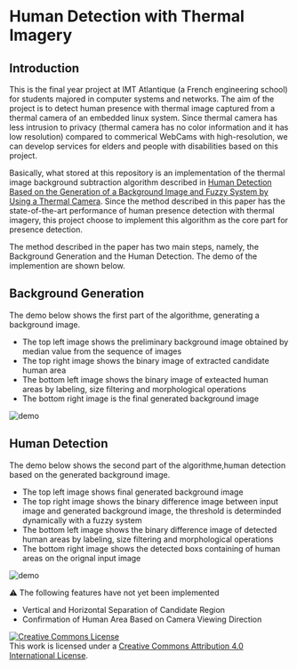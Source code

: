 # Human Detection with Thermal Imagery

## Introduction

This is the final year project at IMT Atlantique (a French engineering school) for students majored in computer systems and networks. The aim of the project is to detect human presence with thermal image captured from a thermal camera of an embedded linux system. Since thermal camera has less intrusion to privacy (thermal camera has no color information and it has low resolution) compared to commerical WebCams with high-resolution, we can develop services for elders and people with disabilities based on this project.

Basically, what stored at this repository is an implementation of the thermal image background subtraction algorithm described in [Human Detection Based on the Generation of a Background Image and Fuzzy System by Using a Thermal Camera](http://www.mdpi.com/1424-8220/16/4/453/htm). Since the method described in this paper has the state-of-the-art performance of human presence detection with thermal imagery, this project choose to implement this algorithm as the core part for presence detection.

The method described in the paper has two main steps, namely, the Background Generation and the Human Detection. The demo of the implemention are shown below. 

## Background Generation

The demo below shows the first part of the algorithme, generating a background image.

- The top left image shows the preliminary background image obtained by median value from the sequence of images
- The top right image shows the binary image of extracted candidate human area
- The bottom left image shows the binary image of exteacted human areas by labeling, size filtering and morphological operations
- The bottom right image is the final generated background image

![demo](./demo.gif)

## Human Detection

The demo below shows the second part of the algorithme,human detection based on the generated background image.

- The top left image shows final generated background image
- The top right image shows the binary difference image between input image and generated background image, the threshold is determinded dynamically with a fuzzy system
- The bottom left image shows the binary difference image of detected human areas by labeling, size filtering and morphological operations
- The bottom right image shows the detected boxs containing of human areas on the orignal input image

![demo](./demo2.gif)


:warning: The following features have not yet been implemented

- Vertical and Horizontal Separation of Candidate Region
- Confirmation of Human Area Based on Camera Viewing Direction

<a rel="license" href="http://creativecommons.org/licenses/by/4.0/"><img alt="Creative Commons License" style="border-width:0" src="https://i.creativecommons.org/l/by/4.0/88x31.png" /></a><br />This work is licensed under a <a rel="license" href="http://creativecommons.org/licenses/by/4.0/">Creative Commons Attribution 4.0 International License</a>.